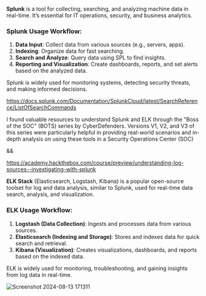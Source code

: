 


**Splunk** is a tool for collecting, searching, and analyzing machine data in real-time. It’s essential for IT operations, security, and business analytics.

### **Splunk Usage Workflow:**

1. **Data Input**: Collect data from various sources (e.g., servers, apps).
2. **Indexing**: Organize data for fast searching.
3. **Search and Analyze**: Query data using SPL to find insights.
4. **Reporting and Visualization**: Create dashboards, reports, and set alerts based on the analyzed data.

Splunk is widely used for monitoring systems, detecting security threats, and making informed decisions.

https://docs.splunk.com/Documentation/SplunkCloud/latest/SearchReference/ListOfSearchCommands

I found valuable resources to understand Splunk and ELK through the "Boss of the SOC" (BOTS) series by CyberDefenders. Versions V1, V2, and V3 of this series were particularly helpful in providing real-world scenarios and in-depth analysis on using these tools in a Security Operations Center (SOC)

 && 
 
 https://academy.hackthebox.com/course/preview/understanding-log-sources--investigating-with-splunk




**ELK Stack** (Elasticsearch, Logstash, Kibana) is a popular open-source toolset for log and data analysis, similar to Splunk, used for real-time data search, analysis, and visualization.

### **ELK Usage Workflow:**

1. **Logstash (Data Collection)**: Ingests and processes data from various sources.
2. **Elasticsearch (Indexing and Storage)**: Stores and indexes data for quick search and retrieval.
3. **Kibana (Visualization)**: Creates visualizations, dashboards, and reports based on the indexed data.

ELK is widely used for monitoring, troubleshooting, and gaining insights from log data in real-time.

![Screenshot 2024-08-13 171311](https://github.com/user-attachments/assets/f2dc8e23-b2b4-4652-96a2-39892d9bce69)
